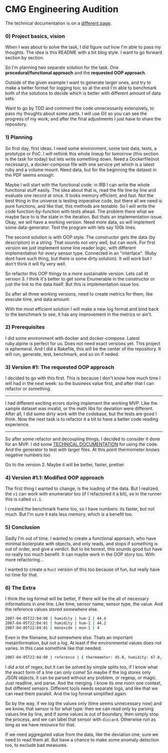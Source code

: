 # CMG Engineering Audition
The technical documentation is on a [different page][1].

### 0) Project basics, vision
When I was about to solve the task, I did figure out how I'm able to pass my thoughts. The idea is this README with a bit blog style. I want to go forward section by section.

So I'm planning two separate solution for the task. One **procedural/functional approach** and the **requested OOP approach**.

Outside of the given example I want to generate larger ones, and try to make a better format for logging too; so at the end I'm able to benchmark both of the solutions to decide which is better with different amount of data sets.

Want to go by TDD and comment the code unnecessarily extensively, to pass my thoughts about some parts. I will use Git so you can see the progress of my work; and after the final adjustments I just have to share the repository.

### 1) Planning
So first day, first ideas. I need some environment, some test data, tests, a prototype or PoC.
I will rethink this whole lineup for tomorrow (this section is the task for today) but lets write something down.
Need a Dockerfile(not necessary), a docker-compose file with one service yet which is a latest ruby and a volume mount. 
Need data, but for the beginning the dataset in the PDF seems enough.

Maybe I will start with the functional code: in IRB I can write the whole functional stuff easily.
The idea about that is, read the file line by line and evaluate one record at once. It looks memory efficient, and fast.
Not the best thing in the universe is testing imperative code, but there all we need is pure functions, and like that, this methods are testable.
So I will write the code function-by-function with tests ahead.
The problem there what we maybe face to is the state in the iteration. But thats an implementation issue.
Okay, we will have a working version. Need more data, so will implement some data-generator.
Test the program with lets say 100k lines.

The second solution is with OOP style. The constructor gets the data (by description) in a string. That sounds not very well, but can work.
For first version we just implement some line reader logic, with different implementation for every sensor type. Connected in an "interface". (Ruby dont have such thing, but there is some dirty solution).
It will work but I don't think it will fly very well.

So refactor this OOP thingy to a more sustainable version. Lets call itt version 3.
I think it's better to get some Enumerable in the constructor or just the link to the data itself.
But this is implementation issue too.

So after all three working versions, need to create metrics for them, like execute time, and data amount.

With the most efficient solution I will make a new log format and bind back to the benchmark to see, it has any improvement in the metrics or ain't.

### 2) Prerequisites
I did some environment with docker and docker-compose. Latest ruby:alpine is perfect for us.
Does not need exact versions yet. This project is ephemeral.
And I did a Rakefile, this will be the center of the repository.
It will run, generate, test, benchmark, and so on if neded.

### 3) Version #1: The requested OOP approach
I decided to go with this first. This is because I don't know how much time I will had in the next week: so the business value first, and after that I can refactor or something.

---

I had different exciting errors during implement the working MVP. Like the sample dataset was invalid, or the math libs for deviation were different.
After all, I did some dirty work with the codebase, but the tests are good I think.
Now the next task is to refactor it a bit to have a better code reading experience.

---

So after some refactor and decoupling things, I decided to consider it done for an MVP.
I did some [TECHNICAL DOCUMENTATION][1] for using the code.
And the generator to test with larger files. At this point thermometer knows negative numbers too

Go to the version 2. Maybe it will be better, faster, prettier.

### 4) Version #1.1: Modified OOP approach
The first thing I wanted to change, is the loading of the data.
But I realized, the `v1` can work with enumerator too (if I refactored it a bit),
so in the runner this is called `v1.1`.

I created the benchmark frame too, so I have numbers: its faster, but not much.
But I'm sure it eats less memory, which is a benefit too.

### 5) Conclusion
Sadly I'm out of time. I wanted to create a functional approach, who have minimal boilerplate with objects,
and only reads, and stops if something is out of order, and give a verdict.
But to be honest, this sounds good but have no really too much benefit.
It can maybe work in the OOP story too. With more refactoring...

I wanted to create a `Rust` version of this too because of fun, but really have no time for that.

### 6) The Extra
I think the log format will be better, if there will be the all of necessary informations in one line.
Like time, sensor name, sensor type, the value. And the reference values stored somewhere else.
```bash
2007-04-05T22:04:00 | humidity | hum-2 | 44.4
2007-04-05T22:04:01 | humidity | hum-1 | 44.2
2007-04-05T22:04:01 | monoxide | mon-1 | 4
```
Even in the filename, but somewhere else. Thats an important metainformation, but not a log.
At least if the environmental values does not varies. In this case somethink like that needed:
```bash
2007-04-05T22:04:00 | reference | { thermometer: 45.0, humidity: 67.8, monoxide: 3 }
```

I did a lot of regex, but it can be solved by simple splits too, if I know what the exact form of a line can only come!
So maybe if the log stores only JSON objects, it can be parsed without any problem, or regexp, or magic.
Just readline, and parse.
And the merging. I know its one room one context, but different sensors.
Different tools needs separate logs, and like that we can read them paralell.
And the log format simplified again.

So by the way, if we log the values only (time seems unnecessary now) and we know, that sensor is for what type:
then we can read only by parsing values line by line, and if some values is out of boundary, then simply stop the process,
and we can label that sensor with `discard`. Otherwise run as long as we have resource for that.

If we need aggregated value from the data, like the deviation one, sure we need to read them all.
But have a chance to make some anomaly detection too, to exclude bad measures.


[1]: ./blob/master/TECHNICAL-DOCUMENTATION.md
